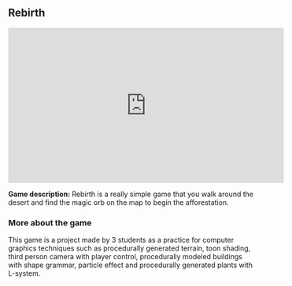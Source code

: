 ## Rebirth

<iframe width="560" height="315" src="https://www.youtube.com/embed/aSNJkb8wANE" frameborder="0" allow="accelerometer; autoplay; encrypted-media; gyroscope; picture-in-picture" allowfullscreen></iframe>

**Game description:** Rebirth is a really simple game that you walk around the desert and find the magic orb on the map to begin the afforestation.

### More about the game
This game is a project made by 3 students as a practice for computer graphics techniques such as procedurally generated terrain,
toon shading, third person camera with player control, procedurally modeled buildings with shape grammar, particle effect and procedurally generated
plants with L-system.
